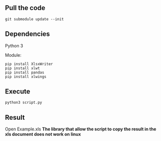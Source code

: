 ## Pull the code 
```
git submodule update --init
```

## Dependencies

Python 3

Module:
```     
pip install XlsxWriter
pip install xlwt
pip install pandas
pip install xlwings
```    

## Execute
```
python3 script.py
```

## Result

Open Example.xls
<b>The library that allow the script to copy the result in the xls document does not work on linux</b>